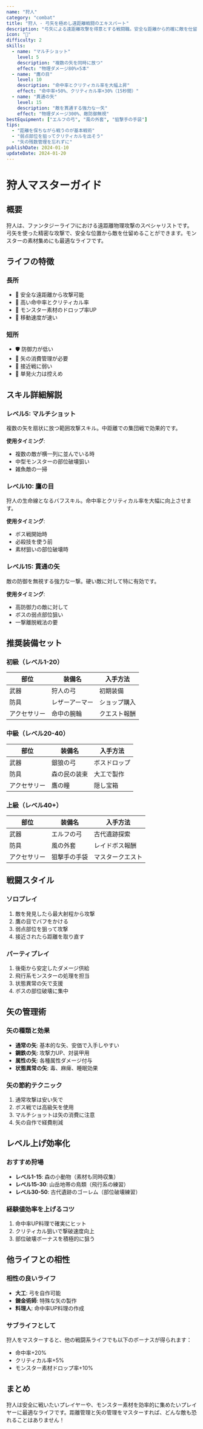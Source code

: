 ```yaml
---
name: "狩人"
category: "combat"
title: "狩人 - 弓矢を極めし遠距離戦闘のエキスパート"
description: "弓矢による遠距離攻撃を得意とする戦闘職。安全な距離から的確に敵を仕留める技術派ライフ。"
icon: "🏹"
difficulty: 2
skills:
  - name: "マルチショット"
    level: 5
    description: "複数の矢を同時に放つ"
    effect: "物理ダメージ80%×5本"
  - name: "鷹の目"
    level: 10
    description: "命中率とクリティカル率を大幅上昇"
    effect: "命中率+50%、クリティカル率+30%（15秒間）"
  - name: "貫通の矢"
    level: 15
    description: "敵を貫通する強力な一矢"
    effect: "物理ダメージ300%、敵防御無視"
bestEquipment: ["エルフの弓", "風の外套", "狙撃手の手袋"]
tips: 
  - "距離を保ちながら戦うのが基本戦術"
  - "弱点部位を狙ってクリティカルを出そう"
  - "矢の残数管理を忘れずに"
publishDate: 2024-01-10
updateDate: 2024-01-20
---
```


# 狩人マスターガイド

## 概要

狩人は、ファンタジーライフiにおける遠距離物理攻撃のスペシャリストです。弓矢を使った精密な攻撃で、安全な位置から敵を仕留めることができます。モンスターの素材集めにも最適なライフです。

## ライフの特徴

### 長所
- 🏹 安全な遠距離から攻撃可能
- 🎯 高い命中率とクリティカル率
- 🦌 モンスター素材のドロップ率UP
- 💨 移動速度が速い

### 短所
- 🛡️ 防御力が低い
- 🏹 矢の消費管理が必要
- 👥 接近戦に弱い
- 💪 単発火力は控えめ

## スキル詳細解説

### レベル5: マルチショット
複数の矢を扇状に放つ範囲攻撃スキル。中距離での集団戦で効果的です。

**使用タイミング**:
- 複数の敵が横一列に並んでいる時
- 中型モンスターの部位破壊狙い
- 雑魚敵の一掃

### レベル10: 鷹の目
狩人の生命線となるバフスキル。命中率とクリティカル率を大幅に向上させます。

**使用タイミング**:
- ボス戦開始時
- 必殺技を使う前
- 素材狙いの部位破壊時

### レベル15: 貫通の矢
敵の防御を無視する強力な一撃。硬い敵に対して特に有効です。

**使用タイミング**:
- 高防御力の敵に対して
- ボスの弱点部位狙い
- 一撃離脱戦法の要

## 推奨装備セット

### 初級（レベル1-20）
| 部位 | 装備名 | 入手方法 |
|------|--------|----------|
| 武器 | 狩人の弓 | 初期装備 |
| 防具 | レザーアーマー | ショップ購入 |
| アクセサリー | 命中の腕輪 | クエスト報酬 |

### 中級（レベル20-40）
| 部位 | 装備名 | 入手方法 |
|------|--------|----------|
| 武器 | 銀狼の弓 | ボスドロップ |
| 防具 | 森の民の装束 | 大工で製作 |
| アクセサリー | 鷹の瞳 | 隠し宝箱 |

### 上級（レベル40+）
| 部位 | 装備名 | 入手方法 |
|------|--------|----------|
| 武器 | エルフの弓 | 古代遺跡探索 |
| 防具 | 風の外套 | レイドボス報酬 |
| アクセサリー | 狙撃手の手袋 | マスタークエスト |

## 戦闘スタイル

### ソロプレイ
1. 敵を発見したら最大射程から攻撃
2. 鷹の目でバフをかける
3. 弱点部位を狙って攻撃
4. 接近されたら距離を取り直す

### パーティプレイ
1. 後衛から安定したダメージ供給
2. 飛行系モンスターの処理を担当
3. 状態異常の矢で支援
4. ボスの部位破壊に集中

## 矢の管理術

### 矢の種類と効果
- **通常の矢**: 基本的な矢、安価で入手しやすい
- **鋼鉄の矢**: 攻撃力UP、対装甲用
- **属性の矢**: 各種属性ダメージ付与
- **状態異常の矢**: 毒、麻痺、睡眠効果

### 矢の節約テクニック
1. 通常攻撃は安い矢で
2. ボス戦では高級矢を使用
3. マルチショットは矢の消費に注意
4. 矢の自作で経費削減

## レベル上げ効率化

### おすすめ狩場
- **レベル1-15**: 森の小動物（素材も同時収集）
- **レベル15-30**: 山岳地帯の鳥類（飛行系の練習）
- **レベル30-50**: 古代遺跡のゴーレム（部位破壊練習）

### 経験値効率を上げるコツ
1. 命中率UP料理で確実にヒット
2. クリティカル狙いで撃破速度向上
3. 部位破壊ボーナスを積極的に狙う

## 他ライフとの相性

### 相性の良いライフ
- **大工**: 弓を自作可能
- **錬金術師**: 特殊な矢の製作
- **料理人**: 命中率UP料理の作成

### サブライフとして
狩人をマスターすると、他の戦闘系ライフでも以下のボーナスが得られます：
- 命中率+20%
- クリティカル率+5%
- モンスター素材ドロップ率+10%

## まとめ

狩人は安全に戦いたいプレイヤーや、モンスター素材を効率的に集めたいプレイヤーに最適なライフです。距離管理と矢の管理をマスターすれば、どんな敵も恐れることはありません！